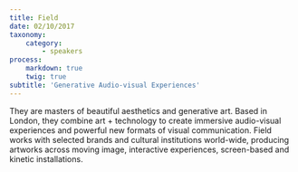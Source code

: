 ```yaml
---
title: Field
date: 02/10/2017
taxonomy:
    category:
        - speakers
process:
    markdown: true
    twig: true
subtitle: 'Generative Audio-visual Experiences'
---
```


They are masters of beautiful aesthetics and generative art. Based in London, they combine art + technology to create immersive audio-visual experiences and powerful new formats of visual communication. 
Field works with selected brands and cultural institutions world-wide, producing artworks across moving image, interactive experiences, screen-based and kinetic installations.


